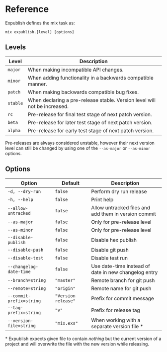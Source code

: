 # Reference

Expublish defines the mix task as:

```
mix expublish.[level] [options]
```

## Levels

| Level    | Description                                                               |
| -------- | ------------------------------------------------------------------------- |
| `major`  | When making incompatible API changes.                                     |
| `minor`  | When adding functionality in a backwards compatible manner.               |
| `patch`  | When making backwards compatible bug fixes.                               |
| `stable` | When declaring a pre-release stable. Version level will not be increased. |
| `rc`     | Pre-release for final test stage of next patch version.                   |
| `beta`   | Pre-release for later test stage of next patch version.                   |
| `alpha`  | Pre-release for early test stage of next patch version.                   |

Pre-releases are always considered unstable, however their next version level can
still be changed by using one of the `--as-major` or `--as-minor` options.

## Options

| Option                   | Default             | Description                                          |
| ------------------------ | ------------------- | ---------------------------------------------------- |
| `-d, --dry-run`          | `false`             | Perform dry run release                              |
| `-h, --help`             | `false`             | Print help                                           |
| `--allow-untracked`      | `false`             | Allow untracked files and add them in version commit |
| `--as-major`             | `false`             | Only for pre-release level                           |
| `--as-minor`             | `false`             | Only for pre-release level                           |
| `--disable-publish`      | `false`             | Disable hex publish                                  |
| `--disable-push`         | `false`             | Disable git push                                     |
| `--disable-test`         | `false`             | Disable test run                                     |
| `--changelog-date-time`  | `false`             | Use date-time instead of date in new changelog entry |
| `--branch=string`        | `"master"`          | Remote branch for git push                           |
| `--remote=string`        | `"origin"`          | Remote name for git push                             |
| `--commit-prefix=string` | `"Version release"` | Prefix for commit message                            |
| `--tag-prefix=string`    | `"v"`               | Prefix for release tag                               |
| `--version-file=string`  | `"mix.exs"`         | When working with a separate version file \*         |

\* Expublish expects given file to contain _nothing_ but the current version of a
project and will overwrite the file with the new version while releasing.
